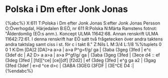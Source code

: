 # Polska i Dm efter Jonk Jonas

{%abc%}
X:611
T:Polska i Dm efter Jonk Jonas
S:efter Jonk Jonas Persson
O:Överhogdal, Härjedalen
B:EÖ, nr 611
R:Polska
N:Märta Ramstens fotnot: "Ålderdomlig (EÖ:s anm.). Koncept ULMA 11642:68. Annan renskrift ULMA 11642:72:61. I denna renskrift har EÖ satt två frågetecken över andra taktens andra taktslag samt ciss i st. för c i takt 8."
Z:Nils L
M:3/4
L:1/8
%%tuplets 0 0 1
K:Dm
[DA]2 [DA]>a a>a | a>a P^g=f/g/ ga | (3aba (3geg (3fed | e^c (3def dc |
A2 D> a a>a     | a>a P^gf/g/  ga | (3aba (3geg (3fed | (3ece d4 ::
ef (3deg (3fed | [fd][^ce] [ce][df] [f2d2] | ef (3deg (3fed | e^g ga a2 |
(3gag (3fed (3def | e>d ^ce d>c | (3ABA (3GEG (3FDF | (3E^CE D4 :|
{%endabc%}
